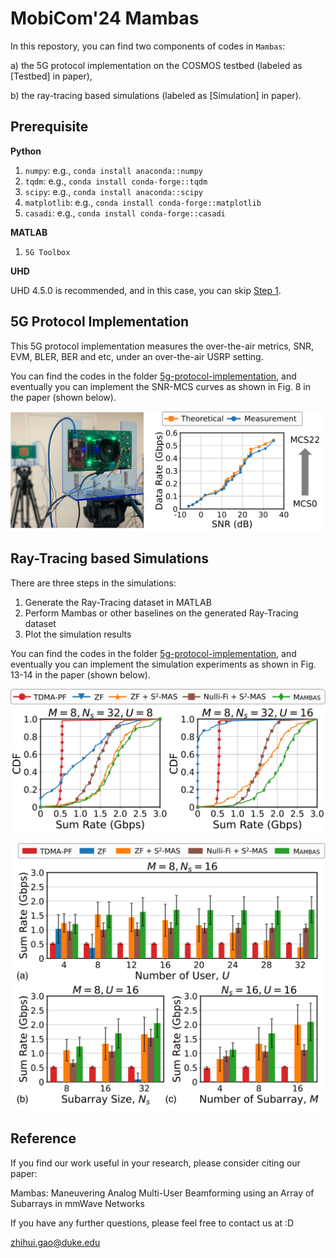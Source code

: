 # MobiCom'24 Mambas

In this repostory, you can find two components of codes in `Mambas`:

a) the 5G protocol implementation on the COSMOS testbed (labeled as [Testbed] in paper),

b) the ray-tracing based simulations (labeled as [Simulation] in paper).

## Prerequisite
**Python**
1. `numpy`: e.g., `conda install anaconda::numpy`
2. `tqdm`: e.g., `conda install conda-forge::tqdm`
3. `scipy`: e.g., `conda install anaconda::scipy`
4. `matplotlib`: e.g., `conda install conda-forge::matplotlib`
5. `casadi`: e.g., `conda install conda-forge::casadi`

**MATLAB**
1. `5G Toolbox`

**UHD**

UHD 4.5.0 is recommended, and in this case, you can skip [Step 1](./5g-protocol-implementation).

## 5G Protocol Implementation

This 5G protocol implementation measures the over-the-air metrics, SNR, EVM, BLER, BER and etc, under an over-the-air USRP setting. 

You can find the codes in the folder [5g-protocol-implementation](./5g-protocol-implementation), and eventually you can implement the SNR-MCS curves as shown in Fig. 8 in the paper (shown below).

![alt text](exp_sb2_rate_snr.png)

## Ray-Tracing based Simulations

There are three steps in the simulations:
1. Generate the Ray-Tracing dataset in MATLAB
2. Perform Mambas or other baselines on the generated Ray-Tracing dataset
3. Plot the simulation results

You can find the codes in the folder [5g-protocol-implementation](./5g-protocol-implementation), and eventually you can implement the simulation experiments as shown in Fig. 13-14 in the paper (shown below).

![alt text](sim-cdf-sum-rate-new.png)

![alt text](sim-bar-varying-param-new.png)

## Reference

If you find our work useful in your research, please consider citing our paper:

Mambas: Maneuvering Analog Multi-User Beamforming using an Array of Subarrays in mmWave Networks

If you have any further questions, please feel free to contact us at :D

zhihui.gao@duke.edu
